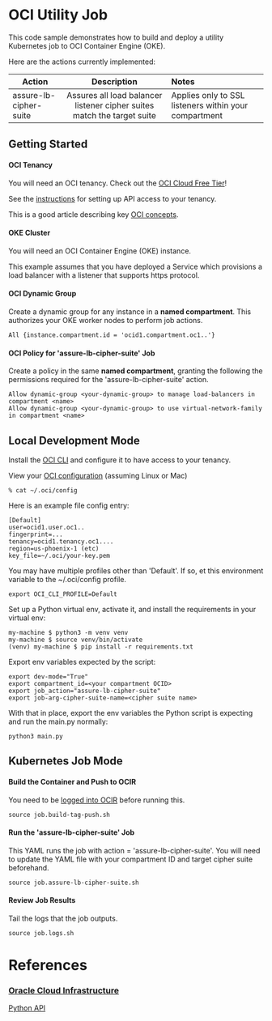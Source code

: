 # OCI Utility Job

This code sample demonstrates how to build and deploy a utility Kubernetes job to OCI Container Engine (OKE).


Here are the actions currently implemented:

| Action                 |                               Description                               | Notes                          |
|------------------------|:-----------------------------------------------------------------------:|:-------------------------------|
| assure-lb-cipher-suite | Assures all load balancer listener cipher suites match the target suite | Applies only to SSL listeners within your compartment |



## Getting Started

#### OCI Tenancy

You will need an OCI tenancy.  Check out the [OCI Cloud Free Tier](https://www.oracle.com/cloud/free/)!

See the [instructions](https://docs.oracle.com/en-us/iaas/tools/python/latest) for setting up API access to your tenancy.

This is a good article describing key [OCI concepts](https://blogs.oracle.com/developers/post/introduction-to-the-key-concepts-of-oracle-cloud-infrastructure).

#### OKE Cluster

You will need an OCI Container Engine (OKE) instance.

This example assumes that you have deployed a Service which provisions a load balancer with a listener that
supports https protocol.

#### OCI Dynamic Group

Create a dynamic group for any instance in a **named compartment**.
This authorizes your OKE worker nodes to perform job actions. 

    All {instance.compartment.id = 'ocid1.compartment.oc1..'}

#### OCI Policy for 'assure-lb-cipher-suite' Job

Create a policy in the same **named compartment**, granting the following
the permissions required for the 'assure-lb-cipher-suite' action.

    Allow dynamic-group <your-dynamic-group> to manage load-balancers in compartment <name>
    Allow dynamic-group <your-dynamic-group> to use virtual-network-family in compartment <name>



## Local Development Mode

Install the [OCI CLI](https://enabling-cloud.github.io/oci-learning/manual/OciCliUpAndRunningOnWindows.html) and configure it to have access to your tenancy.

View your [OCI configuration](https://docs.oracle.com/en-us/iaas/tools/python/2.93.0/configuration.html) (assuming Linux or Mac)

    % cat ~/.oci/config
    
Here is an example file config entry:

    [Default]
    user=ocid1.user.oc1..
    fingerprint=...
    tenancy=ocid1.tenancy.oc1....
    region=us-phoenix-1 (etc)
    key_file=~/.oci/your-key.pem

You may have multiple profiles other than 'Default'.  If so, et this environment 
variable to the ~/.oci/config profile.

    export OCI_CLI_PROFILE=Default

Set up a Python virtual env, activate it, and install the requirements in your virtual env:

    my-machine $ python3 -m venv venv
    my-machine $ source venv/bin/activate
    (venv) my-machine $ pip install -r requirements.txt

Export env variables expected by the script:

    export dev-mode="True"
    export compartment_id=<your compartment OCID>
    export job_action="assure-lb-cipher-suite"
    export job-arg-cipher-suite-name=<cipher suite name>

With that in place, export the env variables the Python script is expecting and run the main.py normally:

    python3 main.py

## Kubernetes Job Mode

#### Build the Container and Push to OCIR

You need to be [logged into OCIR](https://docs.oracle.com/en-us/iaas/Content/Functions/Tasks/functionslogintoocir.htm) before running this.

    source job.build-tag-push.sh

#### Run the 'assure-lb-cipher-suite' Job

This YAML runs
the job with action = 'assure-lb-cipher-suite'.  You will
need to update the YAML file with your compartment ID and
target cipher suite beforehand.

    source job.assure-lb-cipher-suite.sh

#### Review Job Results

Tail the logs that the job outputs.

    source job.logs.sh

# References

### [Oracle Cloud Infrastructure](https://www.oracle.com/cloud/)

[Python API](https://docs.oracle.com/en-us/iaas/tools/python/latest)

